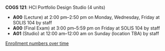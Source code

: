 **COGS 121**: HCI Portfolio Design Studio (4 units)

- **A00** (Lecture) at 2:00 pm–2:50 pm on Monday, Wednesday, Friday at SOLIS 104 by staff
- **A00** (Final Exam) at 3:00 pm–5:59 pm on Friday at SOLIS 104 by staff
- **A01** (Studio) at 12:00 am–12:00 am on Sunday (location TBA) by staff

[Enrollment numbers over time](./COGS121.tsv)
